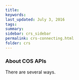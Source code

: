 ```yaml
---
title:  
keywords: 
last_updated: July 3, 2016
tags: 
summary: 
sidebar: crs_sidebar
permalink: crs-connecting.html
folder: crs
---
```


### About COS APIs

There are several ways.

